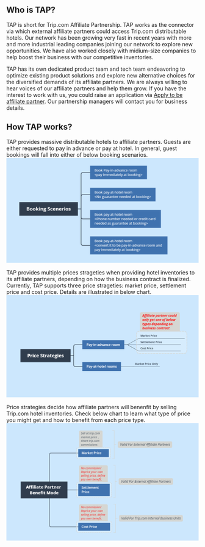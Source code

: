 ## Who is TAP?
TAP is short for Trip.com Affiliate Partnership. TAP works as the connector via which external affiliate partners could access Trip.com distributable hotels. Our network has been growing very fast in recent years with more and more industrial leading companies joining our network to explore new opportunities. We have also worked closely with midium-size companies to help boost their business with our competitive inventories.

TAP has its own dedicated product team and tech team endeavoring to optimize existing product solutions and explore new alternative choices for the diversified demands of its affiliate partners. We are always willing to hear voices of our affiliate partners and help them grow. If you have the interest to work with us, you could raise an application via [Apply to be affiliate partner](https://dev.ctrip.com/#/cooperation/globalapply). Our partnership managers will contact you for business details.

## How TAP works?
<a name="how-tap-works"></a>
TAP provides massive distributable hotels to affiliate partners. Guests are either requested to pay in advance or pay at hotel. In general, guest bookings will fall into either of below booking scenarios.  
![Picture is missing! Contact Trip.com product manager for help.](../assets/pictures/booking-scenario.png)

TAP provides multiple prices strageties when providing hotel inventories to its affiliate partners, depending on how the business contract is finalized. Currently, TAP supports three price strageties: market price, settlement price and cost price. Details are illustrated in below chart.  
![Picture is missing! Contact Trip.com product manager for help.](../assets/pictures/price-strategy.png)

Price strategies decide how affiliate partners will benenfit by selling Trip.com hotel inventories. Check below chart to learn what type of price you might get and how to benefit from each price type.
![Picture is missing! Contact Trip.com product manager for help.](../assets/pictures/benefit-mode.png)
